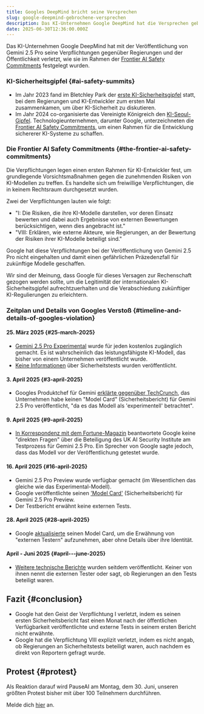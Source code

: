 ```yaml
---
title: Googles DeepMind bricht seine Versprechen
slug: google-deepmind-gebrochene-versprechen
description: Das KI-Unternehmen Google DeepMind hat die Versprechen gebrochen, die es der Öffentlichkeit gegeben hat.
date: 2025-06-30T12:36:00.000Z
---
```


Das KI-Unternehmen Google DeepMind hat mit der Veröffentlichung von Gemini 2.5 Pro seine Verpflichtungen gegenüber Regierungen und der Öffentlichkeit verletzt, wie sie im Rahmen der [Frontier AI Safety Commitments](https://www.gov.uk/government/publications/frontier-ai-safety-commitments-ai-seoul-summit-2024/frontier-ai-safety-commitments-ai-seoul-summit-2024) festgelegt wurden.

### KI-Sicherheitsgipfel {#ai-safety-summits}

- Im Jahr 2023 fand im Bletchley Park der [erste KI-Sicherheitsgipfel](https://www.gov.uk/government/topical-events/ai-safety-summit-2023) statt, bei dem Regierungen und KI-Entwickler zum ersten Mal zusammenkamen, um über KI-Sicherheit zu diskutieren.
- Im Jahr 2024 co-organisierte das Vereinigte Königreich den [KI-Seoul-Gipfel](https://www.gov.uk/government/topical-events/ai-seoul-summit-2024). Technologieunternehmen, darunter Google, unterzeichneten die [Frontier AI Safety Commitments](https://www.gov.uk/government/publications/frontier-ai-safety-commitments-ai-seoul-summit-2024/frontier-ai-safety-commitments-ai-seoul-summit-2024), um einen Rahmen für die Entwicklung sichererer KI-Systeme zu schaffen.

### Die Frontier AI Safety Commitments {#the-frontier-ai-safety-commitments}

Die Verpflichtungen legen einen ersten Rahmen für KI-Entwickler fest, um grundlegende Vorsichtsmaßnahmen gegen die zunehmenden Risiken von KI-Modellen zu treffen. Es handelte sich um freiwillige Verpflichtungen, die in keinem Rechtsraum durchgesetzt wurden.

Zwei der Verpflichtungen lauten wie folgt:

- "I: Die Risiken, die ihre KI-Modelle darstellen, vor deren Einsatz bewerten und dabei auch Ergebnisse von externen Bewertungen berücksichtigen, wenn dies angebracht ist."
- "VIII: Erklären, wie externe Akteure, wie Regierungen, an der Bewertung der Risiken ihrer KI-Modelle beteiligt sind."

Google hat diese Verpflichtungen bei der Veröffentlichung von Gemini 2.5 Pro nicht eingehalten und damit einen gefährlichen Präzedenzfall für zukünftige Modelle geschaffen.

Wir sind der Meinung, dass Google für dieses Versagen zur Rechenschaft gezogen werden sollte, um die Legitimität der internationalen KI-Sicherheitsgipfel aufrechtzuerhalten und die Verabschiedung zukünftiger KI-Regulierungen zu erleichtern.

### Zeitplan und Details von Googles Verstoß {#timeline-and-details-of-googles-violation}

#### 25. März 2025 {#25-march-2025}

- [Gemini 2.5 Pro Experimental](https://blog.google/technology/google-deepmind/gemini-model-thinking-updates-march-2025/) wurde für jeden kostenlos zugänglich gemacht. Es ist wahrscheinlich das leistungsfähigste KI-Modell, das bisher von einem Unternehmen veröffentlicht wurde.
- [Keine Informationen](https://fortune.com/2025/04/09/google-gemini-2-5-pro-missing-model-card-in-apparent-violation-of-ai-safety-promises-to-us-government-international-bodies/) über Sicherheitstests wurden veröffentlicht.

#### 3. April 2025 {#3-april-2025}

- Googles Produktchef für Gemini [erklärte gegenüber TechCrunch](https://techcrunch.com/2025/04/03/google-is-shipping-gemini-models-faster-than-its-ai-safety-reports/), das Unternehmen habe keinen "Model Card" (Sicherheitsbericht) für Gemini 2.5 Pro veröffentlicht, "da es das Modell als 'experimentell' betrachtet".

#### 9. April 2025 {#9-april-2025}

- [In Korrespondenz mit dem Fortune-Magazin](https://fortune.com/2025/04/09/google-gemini-2-5-pro-missing-model-card-in-apparent-violation-of-ai-safety-promises-to-us-government-international-bodies) beantwortete Google keine "direkten Fragen" über die Beteiligung des UK AI Security Institute am Testprozess für Gemini 2.5 Pro. Ein Sprecher von Google sagte jedoch, dass das Modell vor der Veröffentlichung getestet wurde.

#### 16. April 2025 {#16-april-2025}

- Gemini 2.5 Pro Preview wurde verfügbar gemacht (im Wesentlichen das gleiche wie das Experimental-Modell).
- Google veröffentlichte seinen ['Model Card'](https://web.archive.org/web/20250417044145/https://storage.googleapis.com/model-cards/documents/gemini-2.5-pro-preview.pdf) (Sicherheitsbericht) für Gemini 2.5 Pro Preview.
- Der Testbericht erwähnt keine externen Tests.

#### 28. April 2025 {#28-april-2025}

- Google [aktualisierte](https://web.archive.org/web/20250502190015/https://storage.googleapis.com/model-cards/documents/gemini-2.5-pro-preview.pdf) seinen Model Card, um die Erwähnung von "externen Testern" aufzunehmen, aber ohne Details über ihre Identität.

#### April - Juni 2025 {#april---june-2025}

- [Weitere technische Berichte](https://storage.googleapis.com/deepmind-media/gemini/gemini_v2_5_report.pdf) wurden seitdem veröffentlicht. Keiner von ihnen nennt die externen Tester oder sagt, ob Regierungen an den Tests beteiligt waren.

## Fazit {#conclusion}

- Google hat den Geist der Verpflichtung I verletzt, indem es seinen ersten Sicherheitsbericht fast einen Monat nach der öffentlichen Verfügbarkeit veröffentlichte und externe Tests in seinem ersten Bericht nicht erwähnte.
- Google hat die Verpflichtung VIII explizit verletzt, indem es nicht angab, ob Regierungen an Sicherheitstests beteiligt waren, auch nachdem es direkt von Reportern gefragt wurde.

## Protest {#protest}

Als Reaktion darauf wird PauseAI am Montag, dem 30. Juni, unseren größten Protest bisher mit über 100 Teilnehmern durchführen.

Melde dich [hier](https://pauseai.info/deepmind-protest-2025) an.
